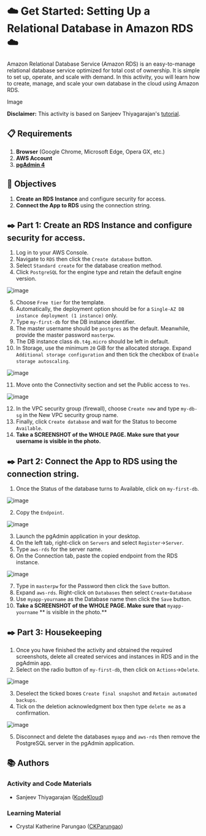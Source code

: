 # ☁️ Get Started: Setting Up a Relational Database in Amazon RDS ☁️

Amazon Relational Database Service (Amazon RDS) is an easy-to-manage relational database service optimized for total cost of ownership. It is simple to set up, operate, and scale with demand. In this activity, you will learn how to create, manage, and scale your own database in the cloud using Amazon RDS.

Image

**Disclaimer:** This activity is based on Sanjeev Thiyagarajan's [tutorial](https://youtu.be/ylmwaDUMV9c?si=jGnEN8NObwqD8-jc&t=421).

## 📋 Requirements
1. **Browser** (Google Chrome, Microsoft Edge, Opera GX, etc.)
2. **AWS Account**
3. [**pgAdmin 4**](https://www.postgresql.org/ftp/pgadmin/pgadmin4/v9.0/windows/)

## 🎯 Objectives
1. **Create an RDS Instance** and configure security for access.
2. **Connect the App to RDS** using the connection string.

## ✒️ Part 1: Create an RDS Instance and configure security for access.
1. Log in to your AWS Console.
2. Navigate to `RDS` then click the `Create database` button.
3. Select `Standard create` for the database creation method.
4. Click `PostgreSQL` for the engine type and retain the default engine version.

![image](https://github.com/user-attachments/assets/d559c966-bdd4-4dc3-8e6f-575956a28b85)

5. Choose `Free tier` for the template.
6. Automatically, the deployment option should be for a `Single-AZ DB instance deployment (1 instance)` only.
7. Type `my-first-db` for the DB instance identifier.
8. The master username should be `postgres` as the default. Meanwhile, provide the master password `masterpw`.
9. The DB instance class `db.t4g.micro` should be left in default.
10. In Storage, use the minimum `20` GiB for the allocated storage. Expand `Additional storage configuration` and then tick the checkbox of `Enable storage autoscaling`.

![image](https://github.com/user-attachments/assets/57ec6db5-a30e-4887-807d-6fcd72facf22)

11. Move onto the Connectivity section and set the Public access to `Yes`.

![image](https://github.com/user-attachments/assets/cd3ce6aa-62ee-4cbb-b564-3c012419d5a4)

12. In the VPC security group (firewall), choose `Create new` and type `my-db-sg` in the New VPC security group name.
13. Finally, click `Create database` and wait for the Status to become `Available`.
14. **Take a SCREENSHOT of the WHOLE PAGE. Make sure that your username is visible in the photo.**

## ✒️ Part 2: Connect the App to RDS using the connection string.
1. Once the Status of the database turns to Available, click on `my-first-db`.

![image](https://github.com/user-attachments/assets/4ef215c5-6f49-496a-9404-a9a382f8201a)

2. Copy the `Endpoint`.

![image](https://github.com/user-attachments/assets/c2ae0f0d-4507-48ff-acae-9c6f3585814c)

3. Launch the pgAdmin application in your desktop.
4. On the left tab, right-click on `Servers` and select `Register`->`Server`.
5. Type `aws-rds` for the server name.
6. On the Connection tab, paste the copied endpoint from the RDS instance.

![image](https://github.com/user-attachments/assets/d37f6d74-20e4-453c-9eb1-6fe4b04f163f)

7. Type in `masterpw` for the Password then click the `Save` button.
8. Expand `aws-rds`. Right-click on `Databases` then select `Create`-`Database`
9. Use `myapp-yourname` as the Database name then click the `Save` button.
10. **Take a SCREENSHOT of the WHOLE PAGE. Make sure that** `myapp-yourname` ** is visible in the photo.**

## ✒️ Part 3: Housekeeping
1. Once you have finished the activity and obtained the required screenshots, delete all created services and instances in RDS and in the pgAdmin app.
2. Select on the radio button of `my-first-db`, then click on `Actions`->`Delete`.

![image](https://github.com/user-attachments/assets/fc5113c2-19f8-4a9f-a703-b47d2580551c)

3. Deselect the ticked boxes `Create final snapshot` and `Retain automated backups`.
4. Tick on the deletion acknowledgment box then type `delete me` as a confirmation.

![image](https://github.com/user-attachments/assets/fa759fc9-fe12-46be-a5cd-3b0d6f711961)

5. Disconnect and delete the databases `myapp` and `aws-rds` then remove the PostgreSQL server in the pgAdmin application.

## 📚 Authors
### Activity and Code Materials
- Sanjeev Thiyagarajan ([KodeKloud](https://youtu.be/ylmwaDUMV9c?si=jGnEN8NObwqD8-jc&t=421))
### Learning Material
- Crystal Katherine Parungao ([CKParungao](https://github.com/CKParungao))
